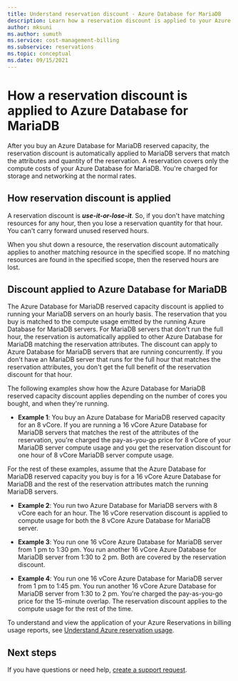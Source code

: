 ```yaml
---
title: Understand reservation discount - Azure Database for MariaDB
description: Learn how a reservation discount is applied to your Azure Database for MariaDB
author: mksuni
ms.author: sumuth
ms.service: cost-management-billing
ms.subservice: reservations
ms.topic: conceptual
ms.date: 09/15/2021
---
```


# How a reservation discount is applied to Azure Database for MariaDB

After you buy an Azure Database for MariaDB reserved capacity, the reservation discount is automatically applied to MariaDB servers that match the attributes and quantity of the reservation. A reservation covers only the compute costs of your Azure Database for MariaDB. You're charged for storage and networking at the normal rates.

## How reservation discount is applied

A reservation discount is ***use-it-or-lose-it***. So, if you don't have matching resources for any hour, then you lose a reservation quantity for that hour. You can't carry forward unused reserved hours.

When you shut down a resource, the reservation discount automatically applies to another matching resource in the specified scope. If no matching resources are found in the specified scope, then the reserved hours are lost.

## Discount applied to Azure Database for MariaDB

The Azure Database for MariaDB reserved capacity discount is applied to running your MariaDB servers on an hourly basis. The reservation that you buy is matched to the compute usage emitted by the running Azure Database for MariaDB servers. For MariaDB servers that don't run the full hour, the reservation is automatically applied to other Azure Database for MariaDB matching the reservation attributes. The discount can apply to Azure Database for MariaDB servers that are running concurrently. If you don't have an MariaDB server that runs for the full hour that matches the reservation attributes, you don't get the full benefit of the reservation discount for that hour.

The following examples show how the Azure Database for MariaDB reserved capacity discount applies depending on the number of cores you bought, and when they're running.

* **Example 1**: You buy an Azure Database for MariaDB reserved capacity for an 8 vCore. If you are running a 16 vCore Azure Database for MariaDB servers that matches the rest of the attributes of the reservation, you're charged the pay-as-you-go price for 8 vCore of your MariaDB server compute usage and you get the reservation discount for one hour of 8 vCore MariaDB server compute usage.

For the rest of these examples, assume that the Azure Database for MariaDB reserved capacity you buy is for a 16 vCore Azure Database for MariaDB and the rest of the reservation attributes match the running MariaDB servers.

* **Example 2**: You run two Azure Database for MariaDB servers with 8 vCore each for an hour. The 16 vCore reservation discount is applied to compute usage for both the 8 vCore Azure Database for MariaDB server.

* **Example 3**: You run one 16 vCore Azure Database for MariaDB server from 1 pm to 1:30 pm. You run another 16 vCore Azure Database for MariaDB server from 1:30 to 2 pm. Both are covered by the reservation discount.

* **Example 4**: You run one 16 vCore Azure Database for MariaDB server from 1 pm to 1:45 pm. You run another 16 vCore Azure Database for MariaDB server from 1:30 to 2 pm. You're charged the pay-as-you-go price for the 15-minute overlap. The reservation discount applies to the compute usage for the rest of the time.

To understand and view the application of your Azure Reservations in billing usage reports, see [Understand Azure reservation usage](./understand-reserved-instance-usage-ea.md).

## Next steps

If you have questions or need help, [create a support request](https://go.microsoft.com/fwlink/?linkid=2083458).
